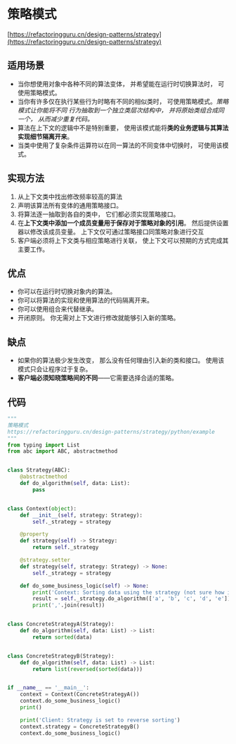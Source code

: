 # 策略模式
[https://refactoringguru.cn/design-patterns/strategy](https://refactoringguru.cn/design-patterns/strategy)

## 适用场景
- 当你想使用对象中各种不同的算法变体， 并希望能在运行时切换算法时， 可使用策略模式。
- 当你有许多仅在执行某些行为时略有不同的相似类时， 可使用策略模式。_策略模式让你能将不同
行为抽取到一个独立类层次结构中， 并将原始类组合成同一个， 从而减少重复代码。_
- 算法在上下文的逻辑中不是特别重要， 使用该模式能将**类的业务逻辑与其算法实现细节隔离开来**。
- 当类中使用了复杂条件运算符以在同一算法的不同变体中切换时， 可使用该模式。

## 实现方法
1. 从上下文类中找出修改频率较高的算法
2. 声明该算法所有变体的通用策略接口。
3. 将算法逐一抽取到各自的类中， 它们都必须实现策略接口。
4. 在**上下文类中添加一个成员变量用于保存对于策略对象的引用**。 然后提供设置器以修改该成员变量。
上下文仅可通过策略接口同策略对象进行交互
5. 客户端必须将上下文类与相应策略进行关联， 使上下文可以预期的方式完成其主要工作。

## 优点
- 你可以在运行时切换对象内的算法。
- 你可以将算法的实现和使用算法的代码隔离开来。
- 你可以使用组合来代替继承。
- 开闭原则。 你无需对上下文进行修改就能够引入新的策略。

## 缺点
- 如果你的算法极少发生改变， 那么没有任何理由引入新的类和接口。 使用该模式只会让程序过于复杂。
- **客户端必须知晓策略间的不同**——它需要选择合适的策略。

## 代码
```python
"""
策略模式
https://refactoringguru.cn/design-patterns/strategy/python/example
"""
from typing import List
from abc import ABC, abstractmethod


class Strategy(ABC):
    @abstractmethod
    def do_algorithm(self, data: List):
        pass


class Context(object):
    def __init__(self, strategy: Strategy):
        self._strategy = strategy

    @property
    def strategy(self) -> Strategy:
        return self._strategy

    @strategy.setter
    def strategy(self, strategy: Strategy) -> None:
        self._strategy = strategy

    def do_some_business_logic(self) -> None:
        print('Context: Sorting data using the strategy (not sure how itll do it)')
        result = self._strategy.do_algorithm(['a', 'b', 'c', 'd', 'e'])
        print(','.join(result))


class ConcreteStrategyA(Strategy):
    def do_algorithm(self, data: List) -> List:
        return sorted(data)


class ConcreteStrategyB(Strategy):
    def do_algorithm(self, data: List) -> List:
        return list(reversed(sorted(data)))


if __name__ == '__main__':
    context = Context(ConcreteStrategyA())
    context.do_some_business_logic()
    print()

    print('Client: Strategy is set to reverse sorting')
    context.strategy = ConcreteStrategyB()
    context.do_some_business_logic()

```